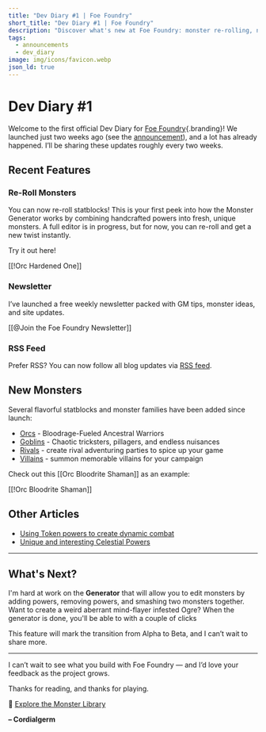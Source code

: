 ```yaml
---
title: "Dev Diary #1 | Foe Foundry"
short_title: "Dev Diary #1 | Foe Foundry"
description: "Discover what's new at Foe Foundry: monster re-rolling, new statblocks like Orcs and Goblins, and a sneak peek at the monster editor coming soon."
tags:
  - announcements
  - dev_diary
image: img/icons/favicon.webp
json_ld: true
---
```


# Dev Diary #1

Welcome to the first official Dev Diary for [Foe Foundry](../index.md){.branding}! We launched just two weeks ago (see the [announcement](../blog/2025_04_29_announcement.md)), and a lot has already happened. I’ll be sharing these updates roughly every two weeks.

## Recent Features

### Re-Roll Monsters

You can now re-roll statblocks! This is your first peek into how the Monster Generator works by combining handcrafted powers into fresh, unique monsters. A full editor is in progress, but for now, you can re-roll and get a new twist instantly.

Try it out here!

[[!Orc Hardened One]]

### Newsletter

I’ve launched a free weekly newsletter packed with GM tips, monster ideas, and site updates.

[[@Join the Foe Foundry Newsletter]]

### RSS Feed

Prefer RSS? You can now follow all blog updates via [RSS feed](../rss.xml).

## New Monsters

Several flavorful statblocks and monster families have been added since launch:

- [Orcs](../monsters/orc.md) - Bloodrage-Fueled Ancestral Warriors
- [Goblins](../monsters/goblin.md) - Chaotic tricksters, pillagers, and endless nuisances
- [Rivals](../families/rivals.md) - create rival adventuring parties to spice up your game
- [Villains](../families/villains.md) - summon memorable villains for your campaign

Check out this [[Orc Bloodrite Shaman]] as an example:

[[!Orc Bloodrite Shaman]]

## Other Articles

- [Using Token powers to create dynamic combat](../blog/2025_05_05_dynamic_tokens_dd5e.md)
- [Unique and interesting Celestial Powers](../blog/2025_05_10_celestial_powers.md)

---

## What's Next?

I'm hard at work on the **Generator** that will allow you to edit monsters by adding powers, removing powers, and smashing two monsters together. Want to create a weird aberrant mind-flayer infested Ogre? When the generator is done, you'll be able to with a couple of clicks

This feature will mark the transition from Alpha to Beta, and I can’t wait to share more.

---

I can’t wait to see what you build with Foe Foundry — and I’d love your feedback as the project grows.

Thanks for reading, and thanks for playing.

🧟 [Explore the Monster Library](../monsters/index.md)

**– Cordialgerm**